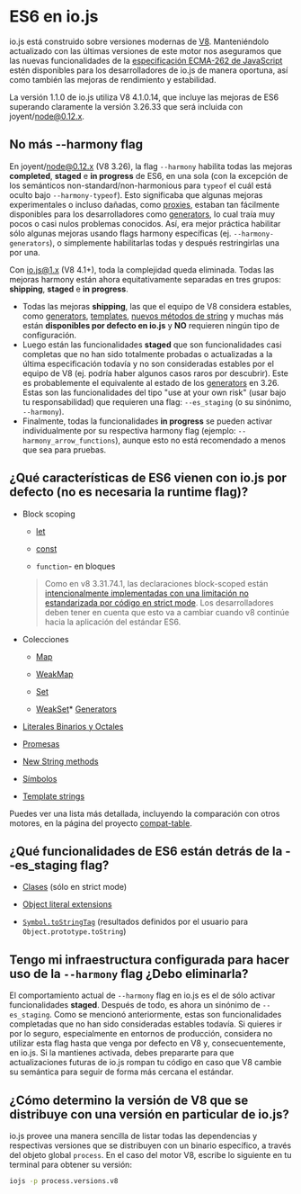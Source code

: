 # ES6 en io.js

io.js está construido sobre versiones modernas de [V8](https://code.google.com/p/v8/). Manteniéndolo actualizado con las últimas versiones de este motor nos aseguramos que las nuevas funcionalidades de la [especificación ECMA-262 de JavaScript](http://www.ecma-international.org/publications/standards/Ecma-262.htm) estén disponibles para los desarrolladores de io.js de manera oportuna, así como también las mejoras de rendimiento y estabilidad.

La versión 1.1.0 de io.js utiliza V8 4.1.0.14, que incluye las mejoras de ES6 superando claramente la versión 3.26.33 que será incluida con joyent/node@0.12.x.

## No más --harmony flag

En joyent/node@0.12.x (V8 3.26), la flag `--harmony` habilita todas las mejoras **completed**, **staged** e **in progress** de ES6, en una sola (con la excepción de los semánticos non-standard/non-harmonious para `typeof` el cuál está oculto bajo  `--harmony-typeof`).  Esto significaba que algunas mejoras experimentales o incluso dañadas, como [proxies](https://developer.mozilla.org/en-US/docs/Web/JavaScript/Reference/Global_Objects/Proxy), estaban tan fácilmente disponibles para los desarrolladores como [generators](https://developer.mozilla.org/en-US/docs/Web/JavaScript/Reference/Statements/function*), lo cual traía muy pocos o casi nulos problemas conocidos. Así, era mejor práctica habilitar sólo algunas mejoras usando flags harmony específicas (ej. `--harmony-generators`), o simplemente habilitarlas todas y después restringirlas una por una.

Con  io.js@1.x (V8 4.1+), toda la complejidad queda eliminada. Todas las mejoras harmony están ahora equitativamente separadas en tres grupos: **shipping**, **staged** e **in progress**.

* Todas las mejoras **shipping**, las que el equipo de V8 considera estables, como [generators](https://developer.mozilla.org/en-US/docs/Web/JavaScript/Reference/Statements/function*), [templates](https://developer.mozilla.org/en-US/docs/Web/JavaScript/Reference/template_strings), [nuevos métodos de  string](https://developer.mozilla.org/en-US/docs/Web/JavaScript/New_in_JavaScript/ECMAScript_6_support_in_Mozilla#Additions_to_the_String_object) y muchas más están **disponibles por defecto en io.js** y **NO** requieren ningún tipo de configuración.
* Luego están las funcionalidades **staged** que son funcionalidades casi completas que no han sido totalmente probadas o actualizadas a la última especificación todavía y no son consideradas estables por el equipo de V8 (ej. podría haber algunos casos raros por descubrir). Este es probablemente el equivalente al estado de los [generators](https://developer.mozilla.org/en-US/docs/Web/JavaScript/Reference/Statements/function*) en 3.26. Estas son las funcionalidades del tipo "use at your own risk" (usar bajo tu responsabilidad) que requieren una flag: `--es_staging` (o su sinónimo, `--harmony`).
* Finalmente, todas la funcionalidades **in progress** se pueden activar individualmente por su respectiva harmony flag (ejemplo: `--harmony_arrow_functions`), aunque esto no está recomendado a menos que sea para pruebas.

## ¿Qué características de ES6 vienen con io.js por defecto (no es necesaria la runtime flag)?


* Block scoping

    * [let](https://developer.mozilla.org/en-US/docs/Web/JavaScript/Reference/Statements/let)

    * [const](https://developer.mozilla.org/en-US/docs/Web/JavaScript/Reference/Statements/const)

    * `function`- en bloques

    >Como en v8 3.31.74.1, las declaraciones block-scoped están [intencionalmente implementadas con una limitación no estandarizada por código en strict mode](https://groups.google.com/forum/#!topic/v8-users/3UXNCkAU8Es). Los desarrolladores deben tener en cuenta que esto va a cambiar cuando v8 continúe hacia la aplicación del estándar ES6.

* Colecciones

    * [Map](https://developer.mozilla.org/en-US/docs/Web/JavaScript/Reference/Global_Objects/Map)

    * [WeakMap](https://developer.mozilla.org/en-US/docs/Web/JavaScript/Reference/Global_Objects/WeakMap)

    * [Set](https://developer.mozilla.org/en-US/docs/Web/JavaScript/Reference/Global_Objects/Set)

    * [WeakSet](https://developer.mozilla.org/en-US/docs/Web/JavaScript/Reference/Global_Objects/WeakSet)* [Generators](https://developer.mozilla.org/en-US/docs/Web/JavaScript/Reference/Statements/function*)

* [Literales Binarios y Octales](https://developer.mozilla.org/en-US/docs/Web/JavaScript/Reference/Lexical_grammar#Numeric_literals)

* [Promesas](https://developer.mozilla.org/en-US/docs/Web/JavaScript/Reference/Global_Objects/Promise)

* [New String methods](https://developer.mozilla.org/en-US/docs/Web/JavaScript/New_in_JavaScript/ECMAScript_6_support_in_Mozilla#Additions_to_the_String_object)

* [Símbolos](https://developer.mozilla.org/en-US/docs/Web/JavaScript/Reference/Global_Objects/Symbol)

* [Template strings](https://developer.mozilla.org/en-US/docs/Web/JavaScript/Reference/template_strings)

Puedes ver una lista más detallada, incluyendo la comparación con otros motores, en la página del proyecto [compat-table](https://kangax.github.io/compat-table/es6/).

## ¿Qué funcionalidades de ES6 están detrás de la --es_staging flag?

* [Clases](https://github.com/lukehoban/es6features#classes) (sólo en strict mode)
* [Object literal extensions](https://github.com/lukehoban/es6features#enhanced-object-literals)

* [`Symbol.toStringTag`](https://developer.mozilla.org/en-US/docs/Web/JavaScript/Reference/Global_Objects/Symbol) (resultados definidos por el usuario para `Object.prototype.toString`)

## Tengo mi infraestructura configurada para hacer uso de la `--harmony` flag  ¿Debo eliminarla?

El comportamiento actual de `--harmony` flag en io.js es el de sólo activar funcionalidades **staged**. Después de todo, es ahora un sinónimo de `--es_staging`.  Como se mencionó anteriormente, estas son funcionalidades completadas que no han sido consideradas estables todavía. Si quieres ir por lo seguro, especialmente en entornos de producción, considera no utilizar esta flag hasta que venga por defecto en V8 y, consecuentemente, en io.js. Si la mantienes activada, debes prepararte para que actualizaciones futuras de io.js rompan tu código en caso que V8 cambie su semántica para seguir de forma más cercana el estándar.

## ¿Cómo determino la versión de V8 que se distribuye con una versión en particular de io.js?

io.js provee una manera sencilla de listar todas las dependencias y respectivas versiones que se distribuyen con un binario específico, a través del objeto global `process`. En el caso del motor V8, escribe lo siguiente en tu terminal para obtener su versión:

```sh
iojs -p process.versions.v8
```
